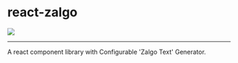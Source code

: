 # react-zalgo

<a href="https://hirokiyoshida837.github.io/react-zalgo/" target="_blank">
  <img src="https://raw.githubusercontent.com/storybooks/brand/master/badge/badge-storybook.svg">
</a>

---

A react component library with Configurable 'Zalgo Text' Generator.


